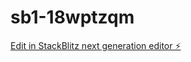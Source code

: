 # sb1-18wptzqm

[Edit in StackBlitz next generation editor ⚡️](https://stackblitz.com/~/github.com/fitnessGCPT/sb1-18wptzqm)
